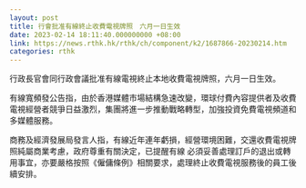 ```yaml
---
layout: post
title: 行會批准有線終止收費電視牌照　六月一日生效
date: 2023-02-14 18:11:40.000000000 +08:00
link: https://news.rthk.hk/rthk/ch/component/k2/1687866-20230214.htm
categories: rthk
---
```


行政長官會同行政會議批准有線電視終止本地收費電視牌照，六月一日生效。

有線寬頻發公告指，由於香港媒體市場結構急速改變，環球付費內容提供者及收費電視經營者競爭日益激烈，集團將進一步推動戰略轉型，加強投資免費電視頻道和多媒體服務。

商務及經濟發展局發言人指，有線近年連年虧損，經營環境困難，交還收費電視牌照純屬商業考慮，政府尊重有關決定，已提醒有線 必須妥善處理訂戶的退出或轉用事宜，亦要嚴格按照《僱傭條例》相關要求，處理終止收費電視服務後的員工後續安排。
